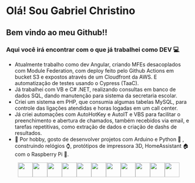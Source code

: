 # Olá! Sou Gabriel Christino
## Bem vindo ao meu Github!!
### Aqui você irá encontrar com o que já trabalhei como DEV 💻

- Atualmente trabalho como dev Angular, criando MFEs desacoplados com Module Federation, com deploy feito pelo Github Actions em bucket S3 e expostos através de um Cloudfront da AWS. E automatização de testes usando o Cypress (TaaC).
- Já trabalhei com VB e C# .NET, realizando consultas em banco de dados SQL, dando manutenção para sistema da secretaria escolar.
- Criei um sistema em PHP, que consumia algumas tabelas MySQL, para controle das ligações atendidas e horas logadas em um call center.
- Já criei automações com AutoHotKey e AutoIT e VBS para facilitar o preenchimento e abertura de chamados, também recebidos via email, e tarefas repetitivas, como extração de dados e criação de dashs de resultados.
- 💾 Por hobby, gosto de desenvolver projetos com Arduino e Python 🐍 , construindo relógios ⌚, protótipos de impressora 3D, HomeAssistant 🏠 com o Raspberry Pi 🍓.

<div align="center">
<img loading="lazy" src="https://cdn.jsdelivr.net/gh/devicons/devicon@latest/icons/angular/angular-original.svg" height="40" /><img loading="lazy" src="https://cdn.jsdelivr.net/gh/devicons/devicon@latest/icons/amazonwebservices/amazonwebservices-original-wordmark.svg" height="40" /><img loading="lazy" src="https://cdn.jsdelivr.net/gh/devicons/devicon@latest/icons/github/github-original.svg" height="40" /><img loading="lazy" src="https://cdn.jsdelivr.net/gh/devicons/devicon@latest/icons/cypressio/cypressio-original.svg" height="40" /><img loading="lazy" src="https://cdn.jsdelivr.net/gh/devicons/devicon@latest/icons/dot-net/dot-net-original-wordmark.svg" height="40" /><img loading="lazy" src="https://cdn.jsdelivr.net/gh/devicons/devicon@latest/icons/csharp/csharp-original.svg" height="40" /><img loading="lazy" src="https://cdn.jsdelivr.net/gh/devicons/devicon@latest/icons/visualbasic/visualbasic-original.svg" height="40" /><img loading="lazy" src="https://cdn.jsdelivr.net/gh/devicons/devicon@latest/icons/php/php-original.svg" height="40" /><img loading="lazy" src="https://cdn.jsdelivr.net/gh/devicons/devicon@latest/icons/mysql/mysql-original-wordmark.svg" height="40" /><img loading="lazy" src="https://cdn.jsdelivr.net/gh/devicons/devicon@latest/icons/python/python-original.svg" height="40" /><img loading="lazy" src="https://cdn.jsdelivr.net/gh/devicons/devicon@latest/icons/arduino/arduino-original.svg" height="40" />
</div>
